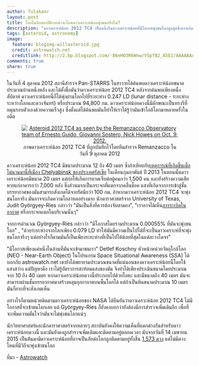 ```yaml
---
author: Tulakanr
layout: post
title: โลกในอีกสองปีข้างหน้าจะโดนดาวเคราะห์น้อยพุ่งชนหรือไม่?
description: "ดาวเคราะห์น้อย 2012 TC4 เป็นหนึ่งในดาวเคราะห์น้อยที่มีโอกาสพุ่งชนโลกสูงสุดซึ่งอาจเกิดขึ้นในปี 2017 มันจะเกิดขึ้นหรือไม่ และเราจะสามารถป้องกันได้หรือไม่..."
tags: [asteroid, astronomy]
image:
  feature: blogimg-willasteroid.jpg
  credit: astrowatch.net
  creditlink: http://2.bp.blogspot.com/-B6eHO3R6Wnw/VSpf82_A5EI/AAAAAAAAuOg/wPiwi91hw58/s1600/asteroid-2012-TC4-photo%2B-%2BKopia.jpg
comments: true
share: true
---
```

ในวันที่ 4 ตุลาคม 2012 สถานีสำรวจ Pan-STARRS ในฮาวายได้ค้นพบดาวเคราะห์น้อยขนาดประมาณบ้านหนึ่งหลัง และได้ตั้งชื่อมันว่าดาวเคราะห์น้อย 2012 TC4 หลังจากค้นพบเพียงหนึ่งสัปดาห์ ดาวเคราะห์น้อยนี้ก็ได้พุ่งผ่านโลกไปที่ระยะห่าง 0.247 LD (lunar distance - ระยะห่างระหว่างโลกและดวงจันทร์) หรือประมาณ 94,800 กม. ดาวเคราะห์น้อยดวงนี้มีลักษณะเป็นทรงรีที่หมุนรอบตัวเองด้วยความเร็วสูง ซึ่งตั้งแต่ได้ค้นพบมันก็ทำให้เราได้รู้ว่ามันเข้าใกล้โลกมาหลายครั้งในอดีต

<figure><center>
  <a href="http://4.bp.blogspot.com/-FXYGxnG7IaI/VSpgw4FwoLI/AAAAAAAAuOo/uPe_W2P-gvM/s1600/stack_31x60sec.jpg">
  <img src="http://4.bp.blogspot.com/-FXYGxnG7IaI/VSpgw4FwoLI/AAAAAAAAuOo/uPe_W2P-gvM/s1600/stack_31x60sec.jpg" alt="Asteroid 2012 TC4 as seen by the Remanzacco Observatory team of Ernesto Guido, Giovanni Sostero, Nick Howes on Oct. 9, 2012.
"/>
  </a>

  <figcaption>
    <a title="Asteroid 2012 TC4">ภาพดาวเคราะห์น้อย 2012 TC4 ที่ถูกบันทึกไว้โดยทีมสำรวจ Remanzacco ในวันที่ 9 ตุลาคม 2012
</a>
  </figcaption>
</center></figure>

ดาวเคราะห์น้อย 2012 TC4 มีขนาดประมาณ 12 ถึง 40 เมตร ซึ่งถ้าเทียบกับ[เหตุการณ์ที่เกิดขึ้นเมื่อไม่นานมานี้ที่เมือง Chelyabinsk ของประเทศรัสเซีย](http://en.wikipedia.org/wiki/Chelyabinsk_meteor) ในเดือนกุมภาพันธ์ ปี 2013 ในตอนนั้นดาวเคราะห์น้อยมีขนาด 20 เมตร แต่ก่อให้เกิดการบาดเจ็บต่อผู้คนกว่า 1,500 คน และยังสร้างความเสียหายแก่อาคารกว่า 7,000 หลัง ซึ่งส่วนมากเป็นกระจกที่แตกจากคลื่นช็อค แสงที่เกิดจากการเข้าสู่ชั้นบรรยากาศของมันสามารถสังเกตได้จากรัศมีกว่า 100 กม. ถ้าหากดาวเคราะห์น้อย 2012 TC4 จะพุ่งชนโลกจริง มันอาจจะเกิดความโกลาหลอย่างมาก  นักดาราศาสตร์จาก University of Texas, Judit Györgyey-Ries กล่าวว่า "มันเป็นสิ่งที่ควรต้องจับตามอง", "เราอาจได้เห็น[การระเบิดในอากาศ](http://en.wikipedia.org/wiki/List_of_meteor_air_bursts) หรือกระจกแตกในบริเวณนั้นๆ"

จากการคำนวณ Györgyey-Ries กล่าวว่า "มีโอกาสโดยรวมประมาณ 0.00055% ที่มันจะพุ่งชนโลก" , "ด้วยระยะห่างจากโลกเพียง 0.079 LD ทำให้มันมีความเป็นไปได้ที่จะเป็นดาวเคราะห์ที่จะพุ่งชนโลกจริงๆ แต่อย่างไรก็ตามมันก็เป็นเพียงระยะห่างที่เป็นไปได้น้อยที่สุดในแต่ละวงโคจร"

"มีโอกาสเพียงแค่หนึ่งในล้านที่มันจะเข้ามาชนเรา" Detlef Koschny หัวหน้าหน่วยวัตถุใกล้โลก (NEO - Near-Earth Object) ในโปรแกรม Space Situational Awareness (SSA) ได้บอกกับ astrowatch.net เขายังได้พยายามประมาณขนาดที่แน่นอนของดาวเคราะห์น้อยนี้โดยใช้แสงสว่าง แต่ปัญหาคือ เราไม่รู้อัตราการสะท้อนแสงของมัน จึงทำได้เพียงประเมินขนาดโดยประมาณจาก 10 ถึง 40 เมตร หากดาวเคราะห์น้อยดวงนี้ประกอบไปด้วยโลหะ และมีขนาดถึง 40 เมตร มันจะสามารถผ่านชั้นบรรยากาศมาสร้างหลุมอุกกาบาตบนพื้นโลกได้ แต่ถ้าเป็นหินขนาดประมาณ 10 เมตร มันก็ยากที่จะสังเกตเห็น

อย่างไรก็ตามหน่วยติดตามดาวเคราะห์น้อยของ NASA ได้ยืนยันว่าดาวเคราะห์น้อย 2012 TC4 ไม่มีโอกาสที่จะเข้าชนโลกเลย แต่ Györgyey-Ries ก็ยังคงบอกว่ายังต้องมีการสำรวจเพิ่มเติมอีก เพื่อที่จะเพิ่มความมั่นใจว่ามันจะไม่พุ่งชนโลกแน่ๆ

นักวิทยาศาสตร์และนักดาราศาสตร์จากหลายๆ สถาบันยังคงให้ความเห็นที่แตกต่างกันสำหรับดาวเคราะห์น้อยดวงนี้ และมันยังคงถูกสำรวจเพิ่มเติมและติดตามอยู่ตลอดเวลา นับจากวันที่ 14 เมษายน 2015 เป็นต้้นมามีดาวเคราะห์น้อยที่อาจเป็นภัยต่อโลกถูกติดตามอยู่ทั้งสิ้น [1,573 ดวง](http://neo.jpl.nasa.gov/orbits/) แต่ไม่มีดวงไหนที่มีวิถีจะพุ่งเข้าชนโลก

ที่มา - [Astrowatch](http://www.astrowatch.net/2015/04/will-asteroid-2012-tc4-hit-earth-in.html)

